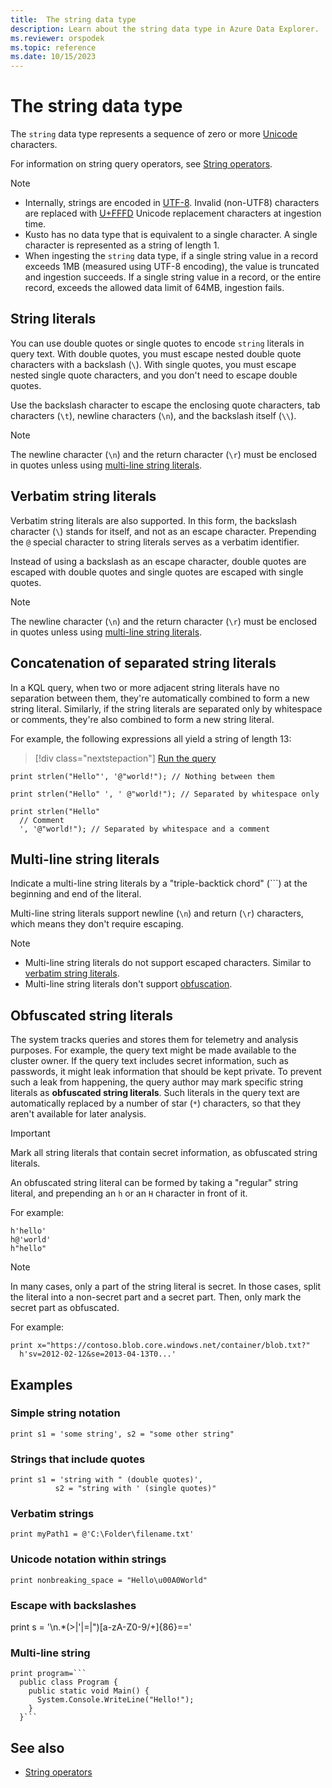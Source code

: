 ```yaml
---
title:  The string data type
description: Learn about the string data type in Azure Data Explorer.
ms.reviewer: orspodek
ms.topic: reference
ms.date: 10/15/2023
---
```

# The string data type

The `string` data type represents a sequence of zero or more [Unicode](https://home.unicode.org/)
characters.

For information on string query operators, see [String operators](../datatypes-string-operators.md).

> [!NOTE]
>
> * Internally, strings are encoded in [UTF-8](https://en.wikipedia.org/wiki/UTF-8). Invalid (non-UTF8) characters are replaced with [U+FFFD](https://codepoints.net/U+FFFD) Unicode replacement characters at ingestion time.
> * Kusto has no data type that is equivalent to a single character. A single character is represented as a string of length 1.
> * When ingesting the `string` data type, if a single string value in a record exceeds 1MB (measured using UTF-8 encoding), the value is truncated and ingestion succeeds. If a single string value in a record, or the entire record, exceeds the allowed data limit of 64MB, ingestion fails.

## String literals

You can use double quotes or single quotes to encode `string` literals in query text. With double quotes, you must escape nested double quote characters with a backslash (`\`). With single quotes, you must escape nested single quote characters, and you don't need to escape double quotes.

Use the backslash character to escape the enclosing quote characters, tab characters (`\t`), newline characters (`\n`), and the backslash itself (`\\`).

> [!NOTE]
> The newline character (`\n`) and the return character (`\r`) must be enclosed in quotes unless using [multi-line string literals](#multi-line-string-literals).

## Verbatim string literals

Verbatim string literals are also supported. In this form, the backslash character (`\`) stands for itself, and not as an escape character. Prepending the `@` special character to string literals serves as a verbatim identifier.

Instead of using a backslash as an escape character, double quotes are escaped with double quotes and single quotes are escaped with single quotes.

> [!NOTE]
> The newline character (`\n`) and the return character (`\r`) must be enclosed in quotes unless using [multi-line string literals](#multi-line-string-literals).

## Concatenation of separated string literals

In a KQL query, when two or more adjacent string literals have no separation between them, they're automatically combined to form a new string literal. Similarly, if the string literals are separated only by whitespace or comments, they're also combined to form a new string literal.

For example, the following expressions all yield a string of length 13:

> [!div class="nextstepaction"]
> <a href="https://dataexplorer.azure.com/clusters/help/databases/Samples?query=H4sIAAAAAAAAA3XOMQoCMRSE4T6nGNOsgrAHsBFsrGw8QXYzmEDyErIPwt5eFztZyym+n6ktimLRlihHe2dKxQ5nDFfbS0v+YE8XjCMeRUOUFyZqJwUamI2pOxibxg9/srrmlB7Tih6icqluJoqkdT9jsLlbyZmin7Hz6V/UiYfD/KVv7+yEm+AAAAA=" target="_blank">Run the query</a>

```kusto
print strlen("Hello"', '@"world!"); // Nothing between them

print strlen("Hello" ', ' @"world!"); // Separated by whitespace only

print strlen("Hello"
  // Comment
  ', '@"world!"); // Separated by whitespace and a comment
```

## Multi-line string literals

Indicate a multi-line string literals by a "triple-backtick chord" (`\``) at the beginning and end of the literal.

Multi-line string literals support newline (`\n`) and return (`\r`) characters, which means they don't require escaping.

> [!NOTE]
> * Multi-line string literals do not support escaped characters. Similar to 
> [verbatim string literals](#verbatim-string-literals).
> * Multi-line string literals don't support [obfuscation](#obfuscated-string-literals).

## Obfuscated string literals

The system tracks queries and stores them for telemetry and analysis purposes.
For example, the query text might be made available to the cluster owner. If the
query text includes secret information, such as passwords, it might leak
information that should be kept private. To prevent such a leak from happening, the
query author may mark specific string literals as **obfuscated string literals**.
Such literals in the query text are automatically replaced by a number of
star (`*`) characters, so that they aren't available for later analysis.

> [!IMPORTANT]
> Mark all string literals that contain secret information, as obfuscated string literals.

An obfuscated string literal can be formed by taking a "regular" string literal,
and prepending an `h` or an `H` character in front of it. 

For example:

```kusto
h'hello'
h@'world'
h"hello"
```

> [!NOTE]
> In many cases, only a part of the string literal is secret. 
> In those cases, split the literal into a non-secret part and a secret
> part. Then, only mark the secret part as obfuscated.

For example:

```kusto
print x="https://contoso.blob.core.windows.net/container/blob.txt?"
  h'sv=2012-02-12&se=2013-04-13T0...'
```

## Examples

### Simple string notation

```kusto
print s1 = 'some string', s2 = "some other string"
```

### Strings that include quotes

```
print s1 = 'string with " (double quotes)',
          s2 = "string with ' (single quotes)"
```

### Verbatim strings

```
print myPath1 = @'C:\Folder\filename.txt'
```

### Unicode notation within strings

```
print nonbreaking_space = "Hello\u00A0World"
```

### Escape with backslashes

print s = '\\n.*(>|\'|=|\")[a-zA-Z0-9/+]{86}=='

### Multi-line string

```
print program=```
  public class Program {
    public static void Main() {
      System.Console.WriteLine("Hello!");
    }
  }```

```

## See also

* [String operators](../datatypes-string-operators.md)
